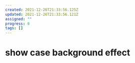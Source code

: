 ```yaml
---
created: 2021-12-26T21:33:56.125Z
updated: 2021-12-26T21:33:56.121Z
assigned: ""
progress: 0
tags: []
---
```


# show case background effect
